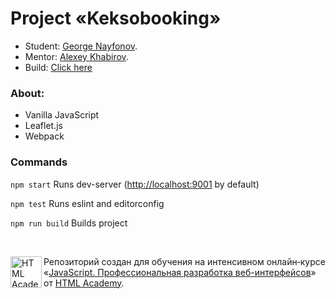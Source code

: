 # Project «Keksobooking»

* Student: [George Nayfonov](https://github.com/greco-code).
* Mentor: [Alexey Khabirov](https://github.com/Finnko).
* Build: [Click here](https://keksobooking-online.netlify.app)



### About:
- Vanilla JavaScript
- Leaflet.js
- Webpack

### Commands

`npm start`
Runs dev-server ([http://localhost:9001](http://localhost:9001) by default)

`npm test`
Runs eslint and editorconfig

`npm run build`
Builds project

<br>

<a href="https://htmlacademy.ru/intensive/javascript"><img align="left" width="50" height="50" alt="HTML Academy" src="https://up.htmlacademy.ru/static/img/intensive/javascript/logo-for-github-2.png"></a>

Репозиторий создан для обучения на интенсивном онлайн‑курсе «[JavaScript. Профессиональная разработка веб-интерфейсов](https://htmlacademy.ru/intensive/javascript)» от [HTML Academy](https://htmlacademy.ru).
